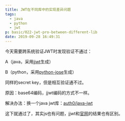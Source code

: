 ```yaml
---
title: JWT在不同库中的实现差异问题
tags:
  - java
  - python
  - jwt
p: basic/022-jwt-pro-between-different-lib
date: 2019-09-28 16:49:31
---
```


今天需要跨系统验证JWT时发现验证不通过：

A（java，采用[jjwt](https://github.com/jwtk/jjwt/issues?utf8=%E2%9C%93&q=secret+base64)生成）

B（python，采用[python-jose](https://github.com/mpdavis/python-jose/)生成）

同样的secret key，但是相互验证通不过。

原因：base64编码，jjwt编码的方式不一样。

解决办法：换一个java jwt库：[auth0/java-jwt](https://github.com/auth0/java-jwt)

这下就通过了，其实js也有问题，jjwt和[官网](https://jwt.io/)的结果也有区别。



